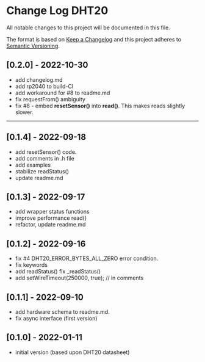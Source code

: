 # Change Log DHT20

All notable changes to this project will be documented in this file.

The format is based on [Keep a Changelog](http://keepachangelog.com/)
and this project adheres to [Semantic Versioning](http://semver.org/).


## [0.2.0] - 2022-10-30
- add changelog.md
- add rp2040 to build-CI
- add workaround for #8 to readme.md
- fix requestFrom() ambiguity
- fix #8 - embed **resetSensor()** into **read()**.
  This makes reads slightly slower.

----

## [0.1.4] - 2022-09-18
- add resetSensor() code.
- add comments in .h file
- add examples
- stabilize readStatus()
- update readme.md

## [0.1.3] - 2022-09-17
- add wrapper status functions
- improve performance read()
- refactor, update readme.md

## [0.1.2] - 2022-09-16
- fix #4 DHT20_ERROR_BYTES_ALL_ZERO error condition.
- fix keywords
- add readStatus()  fix _readStatus()
- add setWireTimeout(250000, true);  //  in comments

## [0.1.1] - 2022-09-10
- add hardware schema to readme.md.
- fix async interface (first version)

## [0.1.0] - 2022-01-11
- initial version (based upon DHT20 datasheet)

